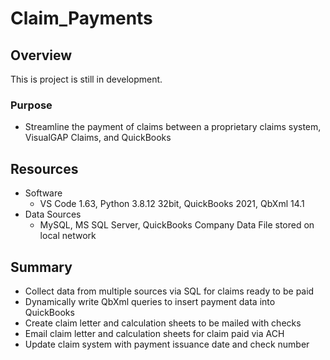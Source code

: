 # Claim_Payments

## Overview
This is project is still in development.  

### Purpose
- Streamline the payment of claims between a proprietary claims system, VisualGAP Claims, and QuickBooks

## Resources
- Software
	- VS Code 1.63, Python 3.8.12 32bit, QuickBooks 2021, QbXml 14.1
- Data Sources
	- MySQL, MS SQL Server, QuickBooks Company Data File stored on local network
	
## Summary
- Collect data from multiple sources via SQL for claims ready to be paid
- Dynamically write QbXml queries to insert payment data into QuickBooks
- Create claim letter and calculation sheets to be mailed with checks
- Email claim letter and calculation sheets for claim paid via ACH
- Update claim system with payment issuance date and check number
